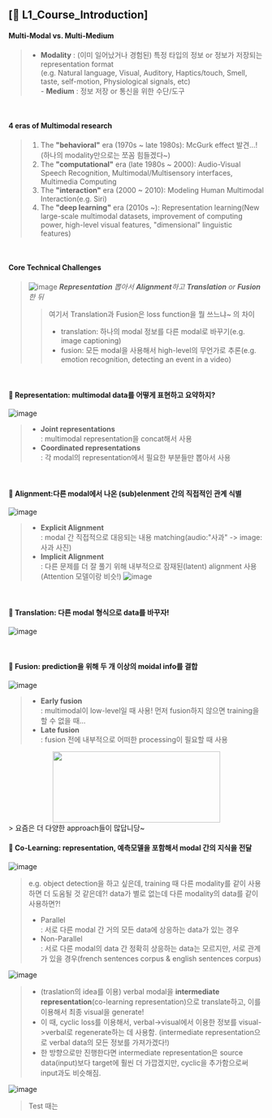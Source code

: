 ## [📔 L1_Course_Introduction]

#### Multi-Modal vs. Multi-Medium
> - **Modality**
> : (이미 일어났거나 경험된) 특정 타입의 정보 or 정보가 저장되는 representation format
> <br>(e.g. Natural language, Visual, Auditory, Haptics/touch, Smell, taste, 
> self-motion, Physiological signals, etc)
> <br> - **Medium**
> : 정보 저장 or 통신을 위한 수단/도구

<br>

#### 4 eras of Multimodal research
> 1. The **"behavioral"** era (1970s ~ late 1980s): McGurk effect 발견...!(하나의 modality만으로는 쪼꼼 힘들겠다~)
> 2. The **"computational"** era (late 1980s ~ 2000): Audio-Visual Speech Recognition, Multimodal/Multisensory interfaces, Multimedia Computing
> 3. The **"interaction"** era (2000 ~ 2010): Modeling Human Multimodal Interaction(e.g. Siri)
> 4. The **"deep learning"** era (2010s ~): Representation learning(New large-scale multimodal datasets, improvement of computing power, high-level visual features, "dimensional" linguistic features)

<br>

#### Core Technical Challenges
> ![image](https://user-images.githubusercontent.com/33504288/124376247-04ba4280-dce1-11eb-8cc4-e4ff031e4d47.png)
> _**Representation** 뽑아서 **Alignment**하고 **Translation** or **Fusion**한 뒤_ 
> > 여기서 Translation과 Fusion은 loss function을 뭘 쓰느냐~ 의 차이
> > - translation: 하나의 modal 정보를 다른 modal로 바꾸기(e.g. image captioning)
> > - fusion: 모든 modal을 사용해서 high-level의 무언가로 추론(e.g. emotion recognition, detecting an event in a video)

<br>

#### 🌟 **Representation**: multimodal data를 어떻게 표현하고 요약하지?
 ![image](https://user-images.githubusercontent.com/33504288/124375456-3c26f000-dcdd-11eb-80f4-460370c3f7cc.png)
> - **Joint representations**<br>
> : multimodal representation을 concat해서 사용
> - **Coordinated representations**<br>
> : 각 modal의 representation에서 필요한 부분들만 뽑아서 사용

<br>

#### 🌟 **Alignment**:다른 modal에서 나온 (sub)elenment 간의 직접적인 관계 식별
 ![image](https://user-images.githubusercontent.com/33504288/124375628-31208f80-dcde-11eb-898e-4da368a0f541.png)
> - **Explicit Alignment**<br>
> : modal 간 직접적으로 대응되는 내용 matching(audio:"사과" -> image:사과 사진)
> - **Implicit Alignment**<br>
> : 다른 문제를 더 잘 풀기 위해 내부적으로 잠재된(latent) alignment 사용(Attention 모델이랑 비슷!)
> ![image](https://user-images.githubusercontent.com/33504288/124376074-2c5cdb00-dce0-11eb-8783-e7c9c4c7fa1f.png)

<br>

#### 🌟 **Translation**: 다른 modal 형식으로 data를 바꾸자!
 ![image](https://user-images.githubusercontent.com/33504288/124376699-37653a80-dce3-11eb-8c1f-8819d73068d3.png)

<br>

#### 🌟 **Fusion**: prediction을 위해 두 개 이상의 moidal info를 결합
![image](https://user-images.githubusercontent.com/33504288/124377360-86f93580-dce6-11eb-95ac-898e362e9c2d.png)
> - **Early fusion**<br>
> : multimodal이 low-level일 때 사용! 먼저 fusion하지 않으면 training을 할 수 없을 때...  
> - **Late fusion**<br>
> : fusion 전에 내부적으로 어떠한 processing이 필요할 때 사용
<center><img src="https://user-images.githubusercontent.com/33504288/124378638-70a2a800-dced-11eb-9643-2051db7b6948.png" width="330" height="140"></center>
> 요즘은 더 다양한 approach들이 많답니당~

<br>

#### 🌟 **Co-Learning**: representation, 예측모델을 포함해서 modal 간의 지식을 전달
 ![image](https://user-images.githubusercontent.com/33504288/124377771-ae510200-dce8-11eb-9982-88ea2d33be7d.png)
> e.g. object detection을 하고 싶은데, training 때 다른 modality를 같이 사용하면 더 도움될 것 같은데?! data가 별로 없는데 다른 modality의 data를 같이 사용하면?!
> - Parallel<br>
> : 서로 다른 modal 간 거의 모든 data에 상응하는 data가 있는 경우
> - Non-Parallel<br>
> : 서로 다른 modal의 data 간 정확히 상응하는 data는 모르지만, 서로 관계가 있을 경우(french sentences corpus & english sentences corpus)

 ![image](https://user-images.githubusercontent.com/33504288/124378095-90849c80-dcea-11eb-819b-c780b96d29dd.png)
> - (traslation의 idea를 이용) verbal modal을 **intermediate representation**(co-learning representation)으로 translate하고, 이를 이용해서 최종 visual을 generate!<br>
> - 이 때, cyclic loss를 이용해서, verbal->visual에서 이용한 정보를 visual->verbal로 regenerate하는 데 사용함. (intermediate representation으로 verbal data의 모든 정보를 가져가겠다!)<br>
> - 한 방향으로만 진행한다면 intermediate representation은 source data(input)보다 target에 훨씬 더 가깝겠지만, cyclic을 추가함으로써 input과도 비슷해짐.

 ![image](https://user-images.githubusercontent.com/33504288/124378421-3389e600-dcec-11eb-8006-f823132d165b.png)
> Test 때는 
